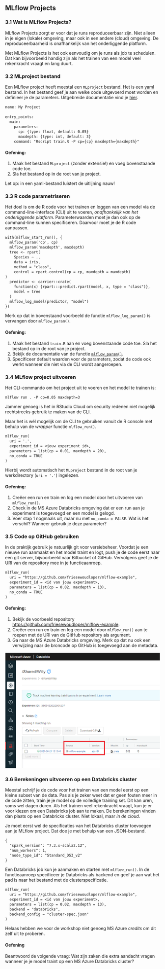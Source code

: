 ## MLflow Projects

### 3.1 Wat is MLflow Projects?
MLflow Projects zorgt er voor dat je runs reproduceerbaar zijn. Niet alleen in je eigen (lokale) omgeving, maar ook in een andere (cloud) omgeving. De reproduceerbaarheid is onafhankelijk van het onderliggende platform.

Met MLflow Projects is het ook eenvoudig om je runs als job te schedulen. Dat kan bijvoorbeeld handig zijn als het trainen van een model veel rekenkracht vraagt en lang duurt.

### 3.2 MLproject bestand
Een MLflow project heeft meestal een `MLproject` bestand. Het is een [yaml](https://learnxinyminutes.com/docs/yaml/) bestand. In het bestand geef je aan welke code uitgevoerd moet worden en definieer je de parameters. Uitgebreide documentatie vind je [hier](https://www.mlflow.org/docs/latest/projects.html#overview).    

```
name: My Project

entry_points:
  main:
    parameters:
      cp: {type: float, default: 0.05}
      maxdepth: {type: int, default: 3}
    command: "Rscript train.R -P cp={cp} maxdepth={maxdepth}"
```

#### Oefening:
1. Maak het bestand `MLproject` (zonder extensie!) en voeg bovenstaande code toe.
2. Sla het bestand op in de root van je project. 

Let op: in een yaml-bestand luistert de uitlijning nauw!

### 3.3 R code parametriseren
Het doel is om de R code voor het trainen en loggen van een model via de command-line-interface (CLI) uit te voeren, _onafhankelijk van het onderliggende platform_. Parameterwaarden moet je dan ook op de command-line kunnen specificeren. Daarvoor moet je de R code aanpassen.

```
with(mlflow_start_run(), {
  mlflow_param('cp', cp)
  mlflow_param('maxdepth', maxdepth)
  tree <- rpart(
    Species ~ ., 
    data = iris, 
    method = "class", 
    control = rpart.control(cp = cp, maxdepth = maxdepth)
)
  predictor <- carrier::crate(
    function(x) {rpart:::predict.rpart(model, x, type = "class")},
    model = tree
  ) 
  mlflow_log_model(predictor, "model")
})
```
Merk op dat in bovenstaand voorbeeld de functie `mlflow_log_param()` is vervangen door `mlflow_param()`.

#### Oefening:
1. Maak het bestand `train.R` aan en voeg bovenstaande code toe. Sla het bestand op in de root van je project.
2. Bekijk de documentatie van de functie [`mlflow_param()`](https://www.rdocumentation.org/packages/mlflow/versions/1.14.0/topics/mlflow_param). 
3. Specificeer default waarden voor de parameters, zodat de code ook werkt wanneer die niet via de CLI wordt aangeroepen.

### 3.4 MLflow project uitvoeren

Het CLI-commando om het project uit te voeren en het model te trainen is:

```
mlflow run . -P cp=0.05 maxdepth=3
```

Jammer genoeg is het in RStudio Cloud om security redenen niet mogelijk rechtstreeks gebruik te maken van de CLI. 

Maar het is w&eacute;l mogelijk om de CLI te gebruiken vanuit de R console met behulp van de _wrapper_ functie `mlflow_run()`.


```
mlflow_run(
  uri = '.', 
  experiment_id = <jouw experiment id>, 
  parameters = list(cp = 0.01, maxdepth = 20), 
  no_conda = TRUE
)
```

Hierbij wordt automatisch het `MLproject` bestand in de root van je werkdirectory (`uri = '.'`) ingelezen.

#### Oefening:
1. Cre&euml;er een run en train en log een model door het uitvoeren van `mlflow_run()`.
2. Check in de MS Azure Databricks omgeving dat er een run aan je experiment is toegevoegd en een model is gelogd.
3. Voer stap 1 nogmaals uit, maar nu met `no_conda = FALSE`. Wat is het verschil? Wanneer gebruik je deze parameter?

### 3.5 Code op GitHub gebruiken

In de praktijk gebruik je natuurlijk git voor versiebeheer. Voordat je een nieuwe run aanmaakt en het model traint en logt, push je de code eerst naar een git server, bijvoorbeeld naar Bitbucket of GitHub. Vervolgens geef je de URI van de repository mee in je functieaanroep.

```
mlflow_run(
  uri = "https://github.com/friesewoudloper/mlflow-example", 
  experiment_id = <id van jouw experiment>, 
  parameters = list(cp = 0.02, maxdepth = 13), 
  no_conda = TRUE
)
```

#### Oefening:
1. Bekijk de voorbeeld repository https://github.com/friesewoudloper/mlflow-example.
2. Cre&euml;er een run en train en log een model door `mlflow_run()` aan te roepen met de URI van de GitHub repository als argument.
3. Ga naar de MS Azure Databricks omgeving. Merk op dat nu ook een verwijzing naar de broncode op GitHub is toegevoegd aan de metadata.

![MLflow Projects](../images/img03.png)


### 3.6 Berekeningen uitvoeren op een Databricks cluster

Meestal schrijf je de code voor het trainen van een model eerst op een kleine subset van de data. Pas als je zeker weet dat er geen fouten meer in de code zitten, train je je model op de volledige training set. Dit kan uren, soms wel dagen duren. Als het trainen veel rekenkracht vraagt, kun je er voor kiezen om een Databricks job aan te maken. De berekeningen vinden dan plaats op een Databricks cluster. Niet lokaal, maar _in de cloud_. 

Je moet eerst wel de specificaties van het Databricks cluster toevoegen aan je MLflow project. Dat doe je met behulp van een JSON-bestand.

```
{
  "spark_version": "7.3.x-scala2.12",
  "num_workers": 1,
  "node_type_id": "Standard_DS3_v2"
}
```
Een Databricks job kun je aanmaken en starten met `mlflow_run()`. In de functieaanroep specificeer je Databricks als backend en geef je aan wat het pad is naar het bestand met de clusterspecificatie. 

```
mlflow_run(
  uri = "https://github.com/friesewoudloper/mlflow-example", 
  experiment_id = <id van jouw experiment>, 
  parameters = list(cp = 0.02, maxdepth = 13),
  backend = "databricks",
  backend_config = "cluster-spec.json"
)
```

Helaas hebben we voor de workshop niet genoeg MS Azure _credits_ om dit zelf uit te proberen.

#### Oefening
Beantwoord de volgende vraag: Wat zijn zaken die extra aandacht vragen wanneer je je model traint op een MS Azure Databricks cluster?
